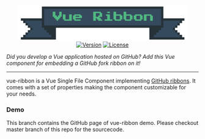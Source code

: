 <p align="center">
  <img src="https://github.com/P3trur0/vue-ribbon/blob/master/assets/logo.png?raw=true" alt="vue-ribbon"/>
  <br/>
  <a href="https://www.npmjs.com/package/vue-ribbon"><img src="https://img.shields.io/badge/npm-1.0.1-blue.svg" alt="Version"></a>
  <a href="https://www.npmjs.com/package/vue-ribbon"><img src="https://img.shields.io/badge/license-MIT-green.svg" alt="License"></a>
</p>

_Did you develop a Vue application hosted on GitHub? Add this Vue component for embedding a GitHub fork ribbon on it!_

---

vue-ribbon is a Vue Single File Component implementing [GitHub ribbons](https://github.blog/2008-12-19-github-ribbons/). It comes with a set of properties making the component customizable for your needs.

### Demo
This branch contains the GitHub page of vue-ribbon demo. Please checkout master branch of this repo for the sourcecode.
